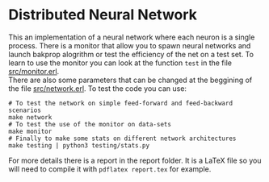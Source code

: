 # Distributed Neural Network

This an implementation of a neural network where each neuron is a single process. There is a monitor that allow you to spawn neural networks and launch bakprop alogrithm or test the efficiency of the net on a test set. To learn to use the monitor you can look at the function `test` in the file [src/monitor.erl](src/monitor.erl).  
There are also some parameters that can be changed at the beggining of the file [src/network.erl](src/network.erl). To test the code you can use:
```
# To test the network on simple feed-forward and feed-backward scenarios
make network
# To test the use of the monitor on data-sets
make monitor
# Finally to make some stats on different network architectures
make testing | python3 testing/stats.py
```

For more details there is a report in the report folder. It is a LaTeX file so you will need to compile it with `pdflatex report.tex` for example.